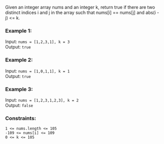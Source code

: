 Given an integer array nums and an integer k, return true if there are two distinct indices i and j in the array such that nums[i] == nums[j] and abs(i - j) <= k.


### Example 1:
Input: `nums = [1,2,3,1], k = 3`  
Output: `true`  


### Example 2:
Input: `nums = [1,0,1,1], k = 1`  
Output: `true`  


### Example 3:
Input: `nums = [1,2,3,1,2,3], k = 2`  
Output: `false`  
 

### Constraints:
`1 <= nums.length <= 105`  
`-109 <= nums[i] <= 109`  
`0 <= k <= 105`  
